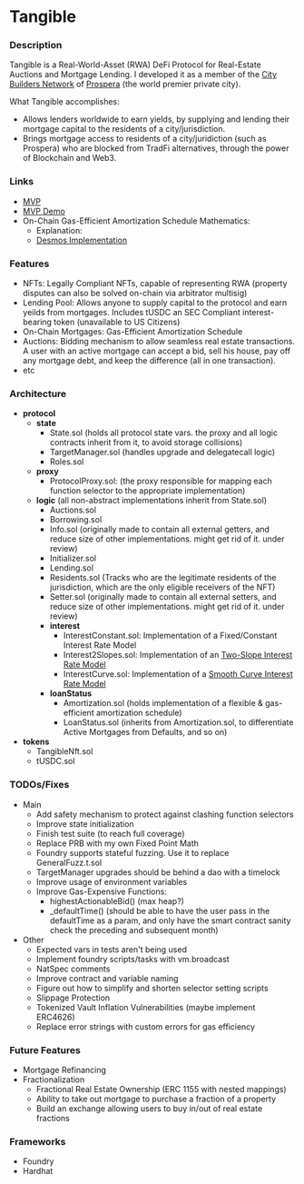 # Tangible

### Description
Tangible is a Real-World-Asset (RWA) DeFi Protocol for Real-Estate Auctions and Mortgage Lending.
I developed it as a member of the [City Builders Network](https://www.prospera.co/join) of [Prospera](https://www.prospera.co/) (the world premier private city).

What Tangible accomplishes:
- Allows lenders worldwide to earn yields, by supplying and lending their mortgage capital to the residents of a city/jurisdiction.
- Brings mortgage access to residents of a city/juridiction (such as Prospera) who are blocked from TradFi alternatives, through the power of Blockchain and Web3.

### Links
- [MVP](https://tangible-frontend.vercel.app/)
- [MVP Demo](https://drive.google.com/file/d/1wTIdks_wdpMdmPu6DnEVThOgOw6iFtRA/view?usp=sharing)
- On-Chain Gas-Efficient Amortization Schedule Mathematics:
    - Explanation: 
    - [Desmos Implementation](https://www.desmos.com/calculator/cd10wksudo)

### Features
- NFTs: Legally Compliant NFTs, capable of representing RWA (property disputes can also be solved on-chain via arbitrator multisig)
- Lending Pool: Allows anyone to supply capital to the protocol and earn yeilds from mortgages. Includes tUSDC an SEC Compliant interest-bearing token (unavailable to US Citizens)
- On-Chain Mortgages: Gas-Efficient Amortization Schedule
- Auctions: Bidding mechanism to allow seamless real estate transactions. A user with an active mortgage can accept a bid, sell his house, pay off any mortgage debt, and keep the difference (all in one transaction).
- etc

### Architecture
- **protocol**
    - **state**
        - State.sol (holds all protocol state vars. the proxy and all logic contracts inherit from it, to avoid storage collisions)
        - TargetManager.sol (handles upgrade and delegatecall logic)
        - Roles.sol
    - **proxy**
        - ProtocolProxy.sol:  (the proxy responsible for mapping each function selector to the appropriate implementation)
    - **logic** (all non-abstract implementations inherit from State.sol)
        - Auctions.sol
        - Borrowing.sol
        - Info.sol (originally made to contain all external getters, and reduce size of other implementations. might get rid of it. under review)
        - Initializer.sol
        - Lending.sol
        - Residents.sol (Tracks who are the legitimate residents of the jurisdiction, which are the only eligible receivers of the NFT)
        - Setter.sol (originally made to contain all external setters, and reduce size of other implementations. might get rid of it. under review)
        - **interest**
            - InterestConstant.sol: Implementation of a Fixed/Constant Interest Rate Model
            - Interest2Slopes.sol: Implementation of an [Two-Slope Interest Rate Model](https://www.desmos.com/calculator/ryesiw7hau)
            - InterestCurve.sol: Implementation of a [Smooth Curve Interest Rate Model](https://www.desmos.com/calculator/nimb8tbzgb)
        - **loanStatus**
            - Amortization.sol (holds implementation of a flexible & gas-efficient amortization schedule)
            - LoanStatus.sol (inherits from Amortization.sol, to differentiate Active Mortgages from Defaults, and so on)
- **tokens**
    - TangibleNft.sol
    - tUSDC.sol

### TODOs/Fixes
- Main
    - Add safety mechanism to protect against clashing function selectors
    - Improve state initialization
    - Finish test suite (to reach full coverage)
    - Replace PRB with my own Fixed Point Math
    - Foundry supports stateful fuzzing. Use it to replace GeneralFuzz.t.sol
    - TargetManager upgrades should be behind a dao with a timelock
    - Improve usage of environment variables
    - Improve Gas-Expensive Functions:
        - highestActionableBid() (max heap?)
        - _defaultTime() (should be able to have the user pass in the defaultTime as a param, and only have the smart contract sanity check the preceding and subsequent month)
- Other
    - Expected vars in tests aren't being used
    - Implement foundry scripts/tasks with vm.broadcast
    - NatSpec comments
    - Improve contract and variable naming
    - Figure out how to simplify and shorten selector setting scripts
    - Slippage Protection
    - Tokenized Vault Inflation Vulnerabilities (maybe implement ERC4626)
    - Replace error strings with custom errors for gas efficiency


### Future Features
- Mortgage Refinancing
- Fractionalization
    - Fractional Real Estate Ownership (ERC 1155 with nested mappings)
    - Ability to take out mortgage to purchase a fraction of a property
    - Build an exchange allowing users to buy in/out of real estate fractions

### Frameworks
- Foundry
- Hardhat
